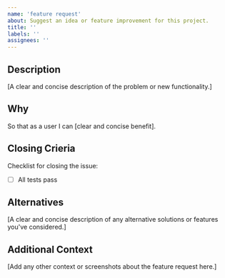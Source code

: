 ```yaml
---
name: 'feature request'
about: Suggest an idea or feature improvement for this project.
title: ''
labels: ''
assignees: ''
---
```


## Description

[A clear and concise description of the problem or new functionality.]

## Why

So that as a user I can [clear and concise benefit].

## Closing Crieria

Checklist for closing the issue:

- [ ] All tests pass

## Alternatives

[A clear and concise description of any alternative solutions or
features you've considered.]

## Additional Context

[Add any other context or screenshots about the feature request here.]

